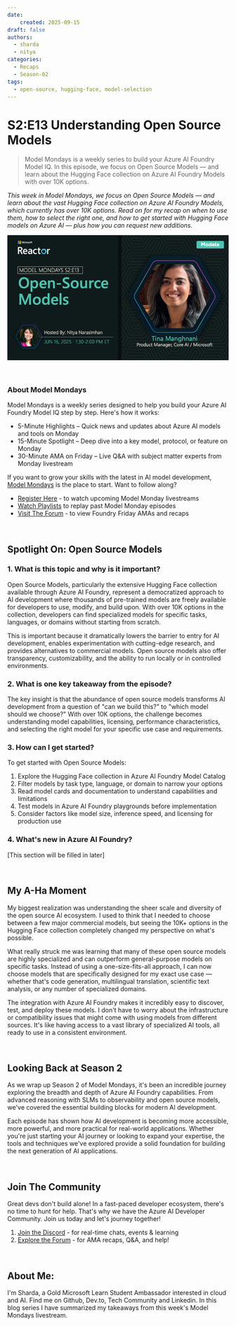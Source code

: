```yaml
---
date:
    created: 2025-09-15
draft: false
authors: 
  - sharda
  - nitya
categories:
  - Recaps
  - Season-02
tags:
  - open-source, hugging-face, model-selection
---
```


# S2:E13 Understanding Open Source Models

> Model Mondays is a weekly series to build your Azure AI Foundry Model IQ. In this episode, we focus on Open Source Models — and learn about the Hugging Face collection on Azure AI Foundry Models with over 10K options.

_This week in Model Mondays, we focus on Open Source Models — and learn about the vast Hugging Face collection on Azure AI Foundry Models, which currently has over 10K options. Read on for my recap on when to use them, how to select the right one, and how to get started with Hugging Face models on Azure AI — plus how you can request new additions._

![Card](./../../season-02/img/S2-E13.png)

<br/>

### About Model Mondays

Model Mondays is a weekly series designed to help you build your Azure AI Foundry Model IQ step by step. Here's how it works:

- 5-Minute Highlights – Quick news and updates about Azure AI models and tools on Monday
- 15-Minute Spotlight – Deep dive into a key model, protocol, or feature on Monday
- 30-Minute AMA on Friday – Live Q&A with subject matter experts from Monday livestream

If you want to grow your skills with the latest in AI model development, [Model Mondays](https://aka.ms/model-mondays) is the place to start. Want to follow along?

- [Register Here](https://developer.microsoft.com/en-us/reactor/series/S-1485/?wt.mc_id=studentamb_263805) - to watch upcoming Model Monday livestreams 
- [Watch Playlists](https://aka.ms/model-mondays/playlist) to replay past Model Monday episodes 
- [Visit The Forum](https://aka.ms/model-mondays/forum?wt.mc_id=studentamb_263805) - to view Foundry Friday AMAs and recaps

<br/>

## Spotlight On: Open Source Models

### 1. What is this topic and why is it important?

Open Source Models, particularly the extensive Hugging Face collection available through Azure AI Foundry, represent a democratized approach to AI development where thousands of pre-trained models are freely available for developers to use, modify, and build upon. With over 10K options in the collection, developers can find specialized models for specific tasks, languages, or domains without starting from scratch.

This is important because it dramatically lowers the barrier to entry for AI development, enables experimentation with cutting-edge research, and provides alternatives to commercial models. Open source models also offer transparency, customizability, and the ability to run locally or in controlled environments.

### 2. What is one key takeaway from the episode?

The key insight is that the abundance of open source models transforms AI development from a question of "can we build this?" to "which model should we choose?" With over 10K options, the challenge becomes understanding model capabilities, licensing, performance characteristics, and selecting the right model for your specific use case and requirements.

### 3. How can I get started?

To get started with Open Source Models:
1. Explore the Hugging Face collection in Azure AI Foundry Model Catalog
2. Filter models by task type, language, or domain to narrow your options
3. Read model cards and documentation to understand capabilities and limitations
4. Test models in Azure AI Foundry playgrounds before implementation
5. Consider factors like model size, inference speed, and licensing for production use

### 4. What's new in Azure AI Foundry?

[This section will be filled in later]

<br/>

## My A-Ha Moment

My biggest realization was understanding the sheer scale and diversity of the open source AI ecosystem. I used to think that I needed to choose between a few major commercial models, but seeing the 10K+ options in the Hugging Face collection completely changed my perspective on what's possible.

What really struck me was learning that many of these open source models are highly specialized and can outperform general-purpose models on specific tasks. Instead of using a one-size-fits-all approach, I can now choose models that are specifically designed for my exact use case — whether that's code generation, multilingual translation, scientific text analysis, or any number of specialized domains.

The integration with Azure AI Foundry makes it incredibly easy to discover, test, and deploy these models. I don't have to worry about the infrastructure or compatibility issues that might come with using models from different sources. It's like having access to a vast library of specialized AI tools, all ready to use in a consistent environment.

<br/>

## Looking Back at Season 2

As we wrap up Season 2 of Model Mondays, it's been an incredible journey exploring the breadth and depth of Azure AI Foundry capabilities. From advanced reasoning with SLMs to observability and open source models, we've covered the essential building blocks for modern AI development.

Each episode has shown how AI development is becoming more accessible, more powerful, and more practical for real-world applications. Whether you're just starting your AI journey or looking to expand your expertise, the tools and techniques we've explored provide a solid foundation for building the next generation of AI applications.

<br/>

## Join The Community
Great devs don't build alone! In a fast-paced developer ecosystem, there's no time to hunt for help. That's why we have the Azure AI Developer Community. Join us today and let's journey together!

1. [Join the Discord](https://discord.com/invite/QR3kaErCRx?wt.mc_id=studentamb_263805) - for real-time chats, events & learning
2. [Explore the Forum](https://aka.ms/model-mondays/forum?wt.mc_id=studentamb_263805) - for AMA recaps, Q&A, and help!

<br/>
 
## About Me:
I'm Sharda, a Gold Microsoft Learn Student Ambassador interested in cloud and AI. Find me on Github, Dev.to, Tech Community and Linkedin. In this blog series I have summarized my takeaways from this week's Model Mondays livestream.
